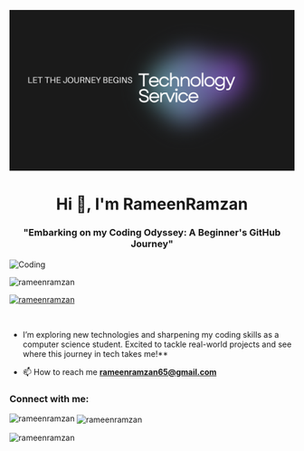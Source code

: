 ![MasterHead](https://github.com/RameenRamzan/RameenRamzan/blob/main/Green%20Gaming%20Channel%20YouTube%20Channel%20Art.png)
<h1 align="center">Hi 👋, I'm RameenRamzan</h1>
<h3 align="center">"Embarking on my Coding Odyssey: A Beginner's GitHub Journey"</h3>
<img align="center" alt="Coding" width="400" src="https://user-images.githubusercontent.com/74038190/221352975-94759904-aa4c-4032-a8ab-b546efb9c478.gif">
<p align="left"> <img src="https://komarev.com/ghpvc/?username=rameenramzan&label=Profile%20views&color=0e75b6&style=flat" alt="rameenramzan" /> </p>

<p align="left"> <a href="https://github.com/ryo-ma/github-profile-trophy"><img src="https://github-profile-trophy.vercel.app/?username=rameenramzan" alt="rameenramzan" /></a> </p>

<p align="left"> <a href="https://twitter.com/" target="blank"><img src="https://img.shields.io/twitter/follow/?logo=twitter&style=for-the-badge" alt="" /></a> </p>

- I’m exploring new technologies and sharpening my coding skills as a computer science student. Excited to tackle real-world projects and see where this journey in tech takes me!**

- 📫 How to reach me **rameenramzan65@gmail.com**

<h3 align="left">Connect with me:</h3>
<p align="left">
</p>

<p><img align="left" src="https://github-readme-stats.vercel.app/api/top-langs?username=rameenramzan&show_icons=true&locale=en&layout=compact" alt="rameenramzan" /></p>

<p>&nbsp;<img align="center" src="https://github-readme-stats.vercel.app/api?username=rameenramzan&show_icons=true&locale=en" alt="rameenramzan" /></p>

<p><img align="center" src="https://github-readme-streak-stats.herokuapp.com/?user=rameenramzan&" alt="rameenramzan" /></p>
